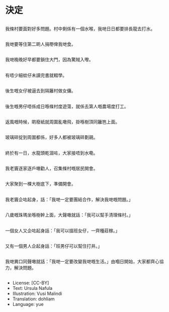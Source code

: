 # 決定

##
我條村要面對好多問題。村中剩係有一個水喉，我哋日日都要排長龍去打水。

##
我哋要等住第二啲人捐嘢俾我哋食。

##
我哋晚晚好早都要鎖住大門，因為驚賊入嚟。

##
有唔少細蚊仔未讀完書就輟學。

##
後生嘅女仔被逼去到隔籬村做女傭。

##
後生嘅男仔唔係成日喺條村度遊蕩，就係去第人嘅農場度打工。

##
返風嘅時候，啲廢紙就周圍亂噉飛，掛喺樹頂同籬笆上面。

##
玻璃碎掟到周圍都係，好多人都被玻璃碎劃親。

##
終於有一日，水龍頭乾涸咗，大家接唔到水嘞。

##
我老竇逐家逐戶噉勸人，召集條村嘅居民開會。

##
大家聚到一棵大樹底下，準備開會。

##
我老竇企咗起身，話：「我哋一定要團結合作，解決我哋嘅問題。」

##
八歲嘅珠瑪坐喺樹幹上面，大聲噉就話：「我可以幫手清理條村。」

##
一個女人又企咗起身話：「我可以搵班女仔，一齊種莊稼。」

##
又有一個男人企起身話：「班男仔可以幫住打井。」

##
我哋異口同聲噉就話：「我哋一定要改變我哋嘅生活。」由嗰日開始，大家都齊心協力，解決問題。

##
* License: [CC-BY]
* Text: Ursula Nafula
* Illustration: Vusi Malindi
* Translation: dohliam
* Language: yue
